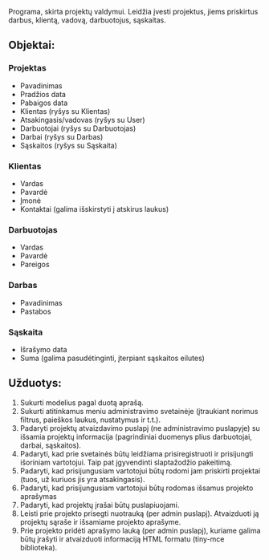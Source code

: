 Programa, skirta projektų valdymui. Leidžia įvesti projektus, jiems priskirtus darbus, klientą, vadovą, darbuotojus, sąskaitas.

## Objektai:

### Projektas
* Pavadinimas
* Pradžios data
* Pabaigos data
* Klientas (ryšys su Klientas)
* Atsakingasis/vadovas (ryšys su User)
* Darbuotojai (ryšys su Darbuotojas)
* Darbai (ryšys su Darbas)
* Sąskaitos (ryšys su Sąskaita)


### Klientas
* Vardas
* Pavardė
* Įmonė
* Kontaktai (galima išskirstyti į atskirus laukus)


### Darbuotojas
* Vardas
* Pavardė
* Pareigos


### Darbas
* Pavadinimas
* Pastabos


### Sąskaita
* Išrašymo data
* Suma
(galima pasudėtinginti, įterpiant sąskaitos eilutes)


## Užduotys:
1. Sukurti modelius pagal duotą aprašą.
2. Sukurti atitinkamus meniu administravimo svetainėje (įtraukiant norimus filtrus, paieškos laukus, nustatymus ir t.t.).
3. Padaryti projektų atvaizdavimo puslapį (ne administravimo puslapyje) su išsamia projektų informacija (pagrindiniai duomenys plius darbuotojai, darbai, sąskaitos).
4. Padaryti, kad prie svetainės būtų leidžiama prisiregistruoti ir prisijungti išoriniam vartotojui. Taip pat įgyvendinti slaptažodžio pakeitimą.
5. Padaryti, kad prisijungusiam vartotojui būtų rodomi jam priskirti projektai (tuos, už kuriuos jis yra atsakingasis).
6. Padaryti, kad prisijungusiam vartotojui būtų rodomas išsamus projekto aprašymas 
7. Padaryti, kad projektų įrašai būtų puslapiuojami.
8. Leisti prie projekto prisegti nuotrauką (per admin puslapį). Atvaizduoti ją projektų sąraše ir išsamiame projekto aprašyme.
9. Prie projekto pridėti aprašymo lauką (per admin puslapį), kuriame galima būtų įrašyti ir atvaizduoti informaciją HTML formatu (tiny-mce biblioteka).